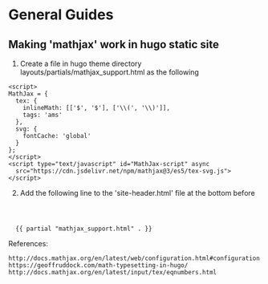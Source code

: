 # General Guides

## Making 'mathjax' work in hugo static site

1. Create a file in hugo theme directory layouts/partials/mathjax_support.html as the following
```
<script>
MathJax = {
  tex: {
    inlineMath: [['$', '$'], ['\\(', '\\)']],
    tags: 'ams'
  },
  svg: {
    fontCache: 'global'
  }
};
</script>
<script type="text/javascript" id="MathJax-script" async
  src="https://cdn.jsdelivr.net/npm/mathjax@3/es5/tex-svg.js">
</script>
```
2. Add the following line to the 'site-header.html' file at the bottom before <header>

```
  {{ partial "mathjax_support.html" . }}
```
References:
```
http://docs.mathjax.org/en/latest/web/configuration.html#configuration
https://geoffruddock.com/math-typesetting-in-hugo/
http://docs.mathjax.org/en/latest/input/tex/eqnumbers.html
```
  
